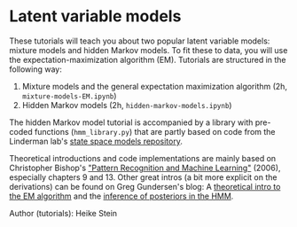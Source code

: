 # Latent variable models

These tutorials will teach you about two popular latent variable models: mixture models and hidden Markov models. To fit these to data, you will use the expectation-maximization algorithm (EM). Tutorials are structured in the following way:

1) Mixture models and the general expectation maximization algorithm (2h, `mixture-models-EM.ipynb`)
2) Hidden Markov models (2h, `hidden-markov-models.ipynb`)

The hidden Markov model tutorial is accompanied by a library with pre-coded functions (`hmm_library.py`) that are partly based on code from the Linderman lab's [state space models repository](https://github.com/lindermanlab/ssm).

Theoretical introductions and code implementations are mainly based on Christopher Bishop's ["Pattern Recognition and Machine Learning"](https://www.microsoft.com/en-us/research/uploads/prod/2006/01/Bishop-Pattern-Recognition-and-Machine-Learning-2006.pdf) (2006), especially chapters 9 and 13. Other great intros (a bit more explicit on the derivations) can be found on Greg Gundersen's blog: A [theoretical intro to the EM algorithm](https://gregorygundersen.com/blog/2019/11/10/em/) and the [inference of posteriors in the HMM](https://gregorygundersen.com/blog/2020/11/28/hmms/).

Author (tutorials): Heike Stein
